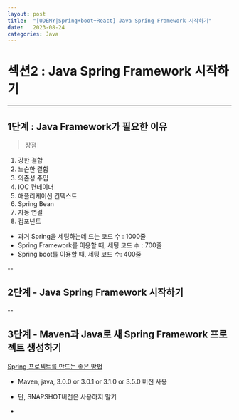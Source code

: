 ```yaml
---
layout: post
title:  "[UDEMY|Spring+boot+React] Java Spring Framework 시작하기"
date:   2023-08-24
categories: Java
---
```

# 섹션2 : Java Spring Framework 시작하기
--- 

## 1단계 : Java Framework가 필요한 이유


> 장점

1. 강한 결합
2. 느슨한 결합
3. 의존성 주입
4. IOC 컨테이너
5. 애플리케이션 컨텍스트
6. Spring Bean
7. 자동 연결
8. 컴포넌트 

- 과거 Spring을 세팅하는데 드는 코드 수 : 1000줄
- Spring Framework를 이용할 때, 세팅 코드 수 : 700줄
- Spring boot를 이용할 때, 세팅 코드 수: 400줄


--


## 2단계 - Java Spring Framework 시작하기

--

## 3단계 - Maven과 Java로 새 Spring Framework 프로젝트 생성하기

[Spring 프로젝트를 만드는 좋은 방법](https://start.spring.io/)

- Maven, java, 3.0.0 or 3.0.1 or 3.1.0 or 3.5.0 버전 사용
- 단, SNAPSHOT버전은 사용하지 말기

- 



